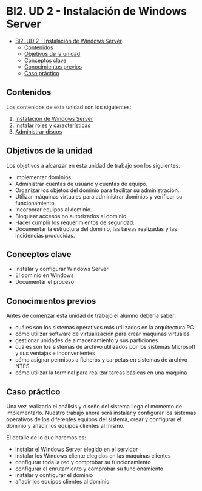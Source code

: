 # Bl2. UD 2 - Instalación de Windows Server
- [Bl2. UD 2 - Instalación de Windows Server](#bl2-ud-2---instalación-de-windows-server)
  - [Contenidos](#contenidos)
  - [Objetivos de la unidad](#objetivos-de-la-unidad)
  - [Conceptos clave](#conceptos-clave)
  - [Conocimientos previos](#conocimientos-previos)
  - [Caso práctico](#caso-práctico)

## Contenidos
Los contenidos de esta unidad son los siguientes:
1. [Instalación de Windows Server](instal.md)
2. [Instalar roles y características](roles.md)
3. [Administrar discos](discos.md)

## Objetivos de la unidad
Los objetivos a alcanzar en esta unidad de trabajo son los siguientes:
- Implementar dominios.
- Administrar cuentas de usuario y cuentas de equipo.
- Organizar los objetos del dominio para facilitar su administración.
- Utilizar máquinas virtuales para administrar dominios y verificar su funcionamiento.
- Incorporar equipos al dominio.
- Bloquear accesos no autorizados al dominio.
- Hacer cumplir los requerimientos de seguridad.
- Documentar la estructura del dominio, las tareas realizadas y las incidencias producidas.

## Conceptos clave
- Instalar y configurar Windows Server
- El dominio en Windows
- Documentar el proceso

## Conocimientos previos
Antes de comenzar esta unidad de trabajo el alumno debería saber:
- cuáles son los sistemas operativos más utilizados en la arquitectura PC
- cómo utilizar software de virtualización para crear máquinas virtuales
- gestionar unidades de almacenamiento y sus particiones
- cuáles son los sistemas de archivo utilizados por los sistemas Microsoft y sus ventajas e inconvenientes
- cómo asignar permisos a ficheros y carpetas en sistemas de archivo NTFS
- cómo utilizar la terminal para realizar tareas básicas en una máquina

## Caso práctico
Una vez realizado el análisis y diseño del sistema llega el momento de implementarlo. Nuestro trabajo ahora será instalar y configurar los sistemas operativos de los diferentes equipos del sistema, crear y configurar el dominio y añadir los equipos clientes al mismo.

El detalle de lo que haremos es:
- instalar el Windows Server elegido en el servidor
- instalar los Windows cliente elegidos en las máquinas clientes
- configurar toda la red y comprobar su funcionamiento
- configurar el enrutamiento y comprobar su funcionamiento
- instalar y configurar el dominio
- añadir los equipos clientes al dominio 